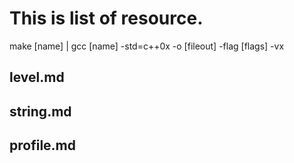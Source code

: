 # This is list of resource.
make [name] | gcc [name] -std=c++0x -o [fileout] -flag [flags] -vx

## level.md
## string.md
## profile.md
